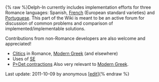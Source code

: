 {% raw %}Delph-In currently includes implementation efforts for three Romance
languages: Spanish, [French](https://blog.inductorsoftware.com/docsproto/garage/GrenouilleSummary) (European standard
varieties) and [Portuguese](https://blog.inductorsoftware.com/docsproto/grammars/DelphinLisbon). This part of the Wiki is
meant to be an active forum for discussion of common problems and
comparison of implemented/implementable solutions.

Contributions from non-Romance developers are also welcome and
appreciated!

- [Clitics](https://blog.inductorsoftware.com/docsproto/grammars/RomClitics) in Romance, [Modern Greek](https://blog.inductorsoftware.com/docsproto/grammars/MgrgSummary) (and
elsewhere)
- Uses of [SE](https://blog.inductorsoftware.com/docsproto/grammars/RomSe)
- [P+Det contractions](https://blog.inductorsoftware.com/docsproto/grammars/RomContract) Also very relevant to [Modern
Greek](https://blog.inductorsoftware.com/docsproto/grammars/MgrgSummary).

Last update: 2011-10-09 by anonymous [[edit](https://github.com/delph-in/docs/wiki/RomanceTop/_edit)]{% endraw %}